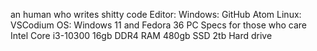 an human who writes shitty code
Editor:
  Windows: GitHub Atom
  Linux: VSCodium
OS: Windows 11 and Fedora 36
PC Specs for those who care
Intel Core i3-10300
16gb DDR4 RAM
480gb SSD
2tb Hard drive


<!---
squibbywastaken/squibbywastaken is a ✨ special ✨ repository because its `README.md` (this file) appears on your GitHub profile.
You can click the Preview link to take a look at your changes.
--->
